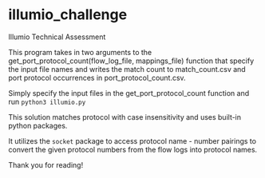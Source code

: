 # illumio_challenge
Illumio Technical Assessment

This program takes in two arguments to the get_port_protocol_count(flow_log_file, mappings_file) function that specify the input file names and writes the match count to match_count.csv and port protocol occurrences in port_protocol_count.csv.

Simply specify the input files in the get_port_protocol_count function and run ```python3 illumio.py```

This solution matches protocol with case insensitivity and uses built-in python packages.

It utilizes the ```socket``` package to access protocol name - number pairings to convert the given protocol numbers from the flow logs into protocol names.

Thank you for reading! 
